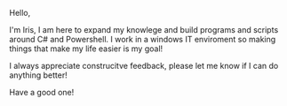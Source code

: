Hello,

I'm Iris, I am here to expand my knowlege and build programs and scripts around C# and Powershell. I work in a windows IT enviroment so making things that make my life easier is my goal!

I always appreciate construcitve feedback, please let me know if I can do anything better! 

Have a good one!
